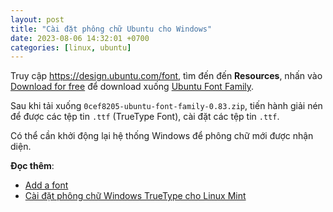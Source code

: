 ```yaml
---
layout: post
title: "Cài đặt phông chữ Ubuntu cho Windows"
date: 2023-08-06 14:32:01 +0700
categories: [linux, ubuntu]
---
```


Truy cập <https://design.ubuntu.com/font>, tìm đến đến **Resources**, nhấn vào [Download for free](https://assets.ubuntu.com/v1/0cef8205-ubuntu-font-family-0.83.zip) để download xuống [Ubuntu Font Family](https://assets.ubuntu.com/v1/0cef8205-ubuntu-font-family-0.83.zip).

Sau khi tải xuống `0cef8205-ubuntu-font-family-0.83.zip`, tiến hành giải nén để được các tệp tin `.ttf` (TrueType Font), cài đặt các tệp tin `.ttf`.

Có thể cần khởi động lại hệ thống Windows để phông chữ mới được nhận diện.

**Đọc thêm**:
- [Add a font](https://support.microsoft.com/en-us/office/add-a-font-b7c5f17c-4426-4b53-967f-455339c564c1)
- [Cài đặt phông chữ Windows TrueType cho Linux Mint](https://vegetaz.github.io/linux/2013/12/03/ttf-mscorefonts-installer-in-linux-mint.html)
